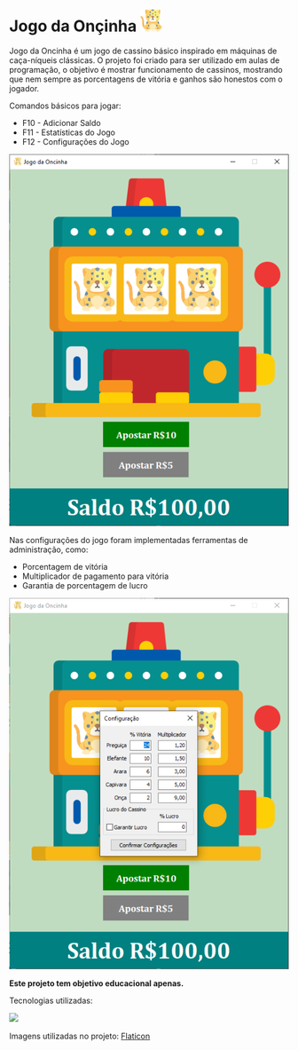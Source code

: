 # Jogo da Onçinha <img src="https://github.com/brunoC42/jogo-da-oncinha/blob/main/Imagens/jaguar.png" height="40"/>
  Jogo da Oncinha é um jogo de cassino básico inspirado em máquinas de caça-níqueis clássicas. O projeto foi criado para ser utilizado em aulas de programação, o objetivo é mostrar funcionamento de cassinos, mostrando que nem sempre as porcentagens de vitória e ganhos são honestos com o jogador.
  
  Comandos básicos para jogar:
  - F10 - Adicionar Saldo
  - F11 - Estatísticas do Jogo
  - F12 - Configurações do Jogo

<img src="https://github.com/brunoC42/jogo-da-oncinha/blob/main/Imagens/telaInicial.PNG"/>

  Nas configurações do jogo foram implementadas ferramentas de administração, como:
  - Porcentagem de vitória
  - Multiplicador de pagamento para vitória
  - Garantia de porcentagem de lucro

<img src="https://github.com/brunoC42/jogo-da-oncinha/blob/main/Imagens/telaConfiguracao.PNG"/>
  
  **Este projeto tem objetivo educacional apenas.**

  Tecnologias utilizadas:
  
  ![](https://img.shields.io/badge/Delphi-B22222?style=for-the-badge&logo=delphi&logoColor=white)

  Imagens utilizadas no projeto: [Flaticon](flaticon.com)
